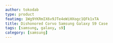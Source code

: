 ```yaml
---
author: tokodab
type: product
featimg: 1Wg9YKRmIX6v9JTe4eWiHXogc1QFk1xTA
title: Dishonored Corvo Samsung Galaxy S9 Case
tags: [samsung, galaxy, s9]
category: [samsung]
---
```

